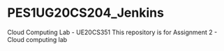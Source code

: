 # PES1UG20CS204_Jenkins
Cloud Computing Lab - UE20CS351
This repository is for Assignment 2 - Cloud computing lab
